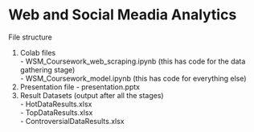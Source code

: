 # Web and Social Meadia Analytics

File structure<br>
1. Colab files<br>
       - WSM_Coursework_web_scraping.ipynb (this has code for the data gathering stage)<br>
       - WSM_Coursework_model.ipynb (this has code for everything else)<br>
2. Presentation file - presentation.pptx<br>
3. Result Datasets (output after all the stages)<br>
       - HotDataResults.xlsx<br>
       - TopDataResults.xlsx<br>
       - ControversialDataResults.xlsx<br>
